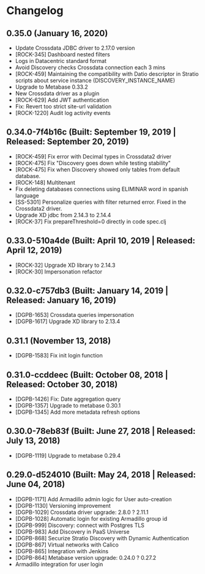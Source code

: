 # Changelog

## 0.35.0 (January 16, 2020)

* Update Crossdata JDBC driver to 2.17.0 version
* [ROCK-345] Dashboard nested filters
* Logs in Datacentric standard format
* Avoid Discovery checks Crossdata connection each 3 mins
* [ROCK-459] Maintaining the compatibility with Datio descriptor in Stratio scripts about service
  instance (DISCOVERY_INSTANCE_NAME)
* Upgrade to Metabase 0.33.2
* New Crossdata driver as a plugin
* [ROCK-629] Add JWT authentication
* Fix: Revert too strict site-url validation
* [ROCK-1220] Audit log activity events

## 0.34.0-7f4b16c (Built: September 19, 2019 | Released: September 20, 2019)

* [ROCK-459] Fix error with Decimal types in Crossdata2 driver
* [ROCK-475] Fix "Discovery goes down while testing stability"
* [ROCK-475] Fix when Discovery showed only tables from default database.
* [ROCK-148] Multitenant
* Fix deleting databases connections using ELIMINAR word in spanish language
* [SS-5301] Personalize queries with filter returned error. Fixed in the Crossdata2 driver.
* Upgrade XD jdbc from 2.14.3 to 2.14.4
* [ROCK-37] Fix prepareThreshold=0 directly in code spec.clj

## 0.33.0-510a4de (Built: April 10, 2019 | Released: April 12, 2019)

* [ROCK-32] Upgrade XD library to 2.14.3
* [ROCK-30] Impersonation refactor

## 0.32.0-c757db3 (Built: January 14, 2019 | Released: January 16, 2019)

* [DGPB-1653] Crossdata queries impersonation
* [DGPB-1617] Upgrade XD library to 2.13.4

## 0.31.1 (November 13, 2018)

* [DGPB-1583] Fix init login function

## 0.31.0-ccddeec (Built: October 08, 2018 | Released: October 30, 2018)

* [DGPB-1426] Fix: Date aggregation query
* [DGPB-1357] Upgrade to metabase 0.30.1
* [DGPB-1345] Add more metadata refresh options

## 0.30.0-78eb83f (Built: June 27, 2018 | Released: July 13, 2018)

* [DGPB-1119] Upgrade to metabase 0.29.4

## 0.29.0-d524010 (Built: May 24, 2018 | Released: June 04, 2018)

* [DGPB-1171] Add Armadillo admin logic for User auto-creation
* [DGPB-1130] Versioning improvement
* [DGPB-1029] Crossdata driver upgrade: 2.8.0 ? 2.11.1
* [DGPB-1028] Automatic login for existing Armadillo group id
* [DGPB-999] Discovery: connect with Postgres TLS
* [DGPB-983] Add Discovery in PaaS Universe
* [DGPB-868] Securize Stratio Discovery with Dynamic Authentication
* [DGPB-867] Virtual networks with Calico
* [DGPB-865] Integration with Jenkins
* [DGPB-864] Metabase version upgrade: 0.24.0 ? 0.27.2
* Armadillo integration for user login
